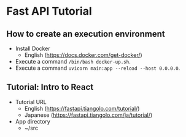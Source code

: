 # Fast API Tutorial

## How to create an execution environment

- Install Docker
  - English (<https://docs.docker.com/get-docker/>)
- Execute a command `/bin/bash docker-up.sh`.
- Execute a command `uvicorn main:app --reload --host 0.0.0.0`.

## Tutorial: Intro to React

- Tutorial URL
  - English (<https://fastapi.tiangolo.com/tutorial/>)
  - Japanese (<https://fastapi.tiangolo.com/ja/tutorial/>)
- App directory
  - ~/src
